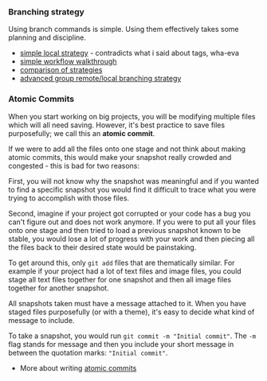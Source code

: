 ### Branching strategy

Using branch commands is simple.  Using them effectively takes some planning and discipline.  
* [simple local strategy](https://www.visualstudio.com/en-us/articles/git-branching-guidance)  - contradicts what i said about tags, wha-eva  
* [simple workflow walkthrough](https://www.atlassian.com/blog/git/simple-git-workflow-simple)
* [comparison of strategies](http://www.creativebloq.com/web-design/choose-right-git-branching-strategy-121518344)  
* [advanced group remote/local branching strategy](http://nvie.com/posts/a-successful-git-branching-model/)

### Atomic Commits
When you start working on big projects, you will be modifying multiple files which will all need saving. However, it's best practice to save files purposefully; we call this an **atomic commit**.

If we were to add all the files onto one stage and not think about making atomic commits, this would make your snapshot really crowded and congested - this is bad for two reasons:

First, you will not know why the snapshot was meaningful and if you wanted to find a specific snapshot you would find it difficult to trace what you were trying to accomplish with those files.

Second, imagine if your project got corrupted or your code has a bug you can't figure out and does not work anymore. If you were to put all your files onto one stage and then tried to load a previous snapshot known to be stable, you would lose a lot of progress with your work and then piecing all the files back to their desired state would be painstaking.

To get around this, only `git add` files that are thematically similar. For example if your project had a lot of text files and image files, you could stage all text files together for one snapshot and then all image files together for another snapshot.

All snapshots taken must have a message attached to it. When you have staged files purposefully (or with a theme), it's easy to decide what kind of message to include.

To take a snapshot, you would run `git commit -m "Initial commit"`. The `-m` flag stands for message and then you include your short message in between the quotation marks: `"Initial commit"`.


* More about writing [atomic commits](http://chris.beams.io/posts/git-commit/)
